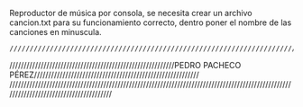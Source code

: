 Reproductor de música por consola, se necesita crear un archivo cancion.txt para su funcionamiento correcto, dentro poner el nombre de las canciones en minuscula.


















































    ///////////////////////////////////////////////////////////////////////////////////////////////////////////////////////////////////////
//////////////////////////////////////////////////////////PEDRO PACHECO PÉREZ//////////////////////////////////////////////////////////
    ///////////////////////////////////////////////////////////////////////////////////////////////////////////////////////////////////////
